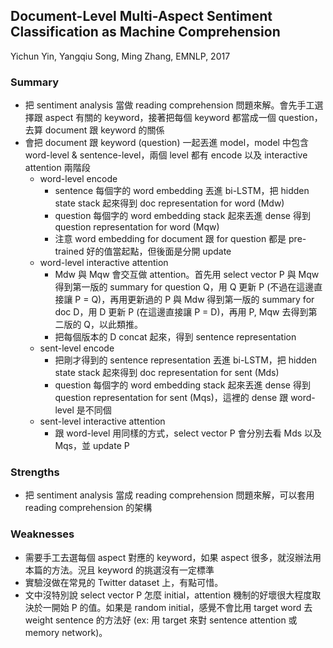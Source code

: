 ## Document-Level Multi-Aspect Sentiment Classification as Machine Comprehension

Yichun Yin, Yangqiu Song, Ming Zhang, EMNLP, 2017

### Summary
- 把 sentiment analysis 當做 reading comprehension 問題來解。會先手工選擇跟 aspect 有關的 keyword，接著把每個 keyword 都當成一個 question，去算 document 跟 keyword 的關係
- 會把 document 跟 keyword (question) 一起丟進 model，model 中包含 word-level & sentence-level，兩個 level 都有 encode 以及 interactive attention 兩階段
  - word-level encode
    - sentence 每個字的 word embedding 丟進 bi-LSTM，把 hidden state stack 起來得到 doc representation for word (Mdw)
    - question 每個字的 word embedding stack 起來丟進 dense 得到 question representation for word (Mqw)
    - 注意 word embedding for document 跟 for question 都是 pre-trained 好的值當起點，但後面是分開 update 
  - word-level interactive attention
    - Mdw 與 Mqw 會交互做 attention。首先用 select vector P 與 Mqw 得到第一版的 summary for question Q，用 Q 更新 P (不過在這邊直接讓 P = Q)，再用更新過的 P 與 Mdw 得到第一版的 summary for doc D，用 D 更新 P (在這邊直接讓 P = D)，再用 P, Mqw 去得到第二版的 Q，以此類推。
    - 把每個版本的 D concat 起來，得到 sentence representation
  - sent-level encode
    - 把剛才得到的 sentence representation 丟進 bi-LSTM，把 hidden state stack 起來得到 doc representation for sent (Mds)
    - question 每個字的 word embedding stack 起來丟進 dense 得到 question representation for sent (Mqs)，這裡的 dense 跟 word-level 是不同個
  - sent-level interactive attention
    - 跟 word-level 用同樣的方式，select vector P 會分別去看 Mds 以及 Mqs，並 update P

### Strengths
- 把 sentiment analysis 當成 reading comprehension 問題來解，可以套用 reading comprehension 的架構

### Weaknesses
- 需要手工去選每個 aspect 對應的 keyword，如果 aspect 很多，就沒辦法用本篇的方法。況且 keyword 的挑選沒有一定標準
- 實驗沒做在常見的 Twitter dataset 上，有點可惜。
- 文中沒特別說 select vector P 怎麼 initial，attention 機制的好壞很大程度取決於一開始 P 的值。如果是 random initial，感覺不會比用 target word 去 weight sentence 的方法好 (ex: 用 target 來對 sentence attention 或 memory network)。